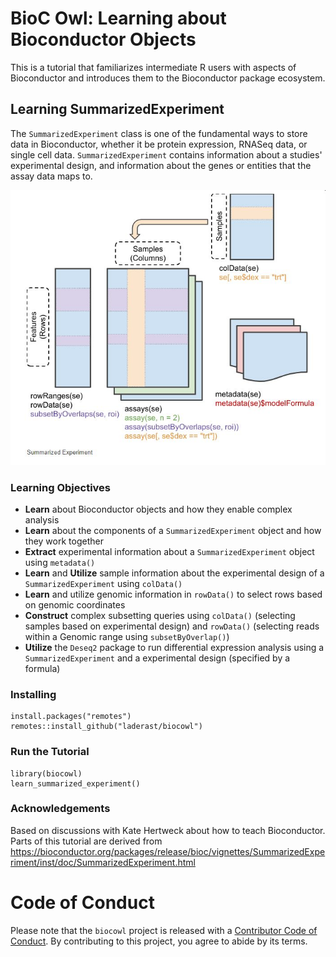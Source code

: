 # BioC Owl: Learning about Bioconductor Objects

This is a tutorial that familiarizes intermediate R users with aspects of Bioconductor and introduces them to the Bioconductor package ecosystem. 

## Learning SummarizedExperiment

The `SummarizedExperiment` class is one of the fundamental ways to store data in Bioconductor, whether it be protein expression, RNASeq data, or single cell data. `SummarizedExperiment` contains information about a studies' experimental design, and information about the genes or entities that the assay data maps to.

![Anatomy of a Summarized Experiment](inst/tutorials/learning_summarized_experiment/images/summ_exp.jpg)


### Learning Objectives

- **Learn** about Bioconductor objects and how they enable complex analysis
- **Learn** about the components of a `SummarizedExperiment` object and how they work together
- **Extract** experimental information about a `SummarizedExperiment` object using `metadata()`
- **Learn** and **Utilize** sample information about the experimental design of a `SummarizedExperiment` using `colData()`
- **Learn** and utilize genomic information in `rowData()` to select rows based on genomic coordinates
- **Construct** complex subsetting queries using `colData()` (selecting samples based on experimental design) and `rowData()` (selecting reads within a Genomic range using `subsetByOverlap()`)
- **Utilize** the `Deseq2` package to run differential expression analysis using a `SummarizedExperiment` and a experimental design (specified by a formula)


### Installing

```
install.packages("remotes")
remotes::install_github("laderast/biocowl")

```

### Run the Tutorial

```
library(biocowl)
learn_summarized_experiment()
```

### Acknowledgements

Based on discussions with Kate Hertweck about how to teach Bioconductor. Parts of this tutorial are derived from https://bioconductor.org/packages/release/bioc/vignettes/SummarizedExperiment/inst/doc/SummarizedExperiment.html


# Code of Conduct
  
Please note that the `biocowl` project is released with a [Contributor Code of Conduct](https://contributor-covenant.org/version/2/0/CODE_OF_CONDUCT.html). By contributing to this project, you agree to abide by its terms.
